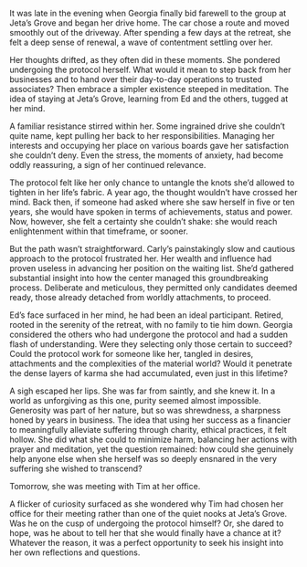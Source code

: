 It was late in the evening when Georgia finally bid farewell to the group at Jeta’s Grove and began her drive home. The car chose a route and moved smoothly out of the driveway. After spending a few days at the retreat, she felt a deep sense of renewal, a wave of contentment settling over her. 

Her thoughts drifted, as they often did in these moments. She pondered undergoing the protocol herself. What would it mean to step back from her businesses and to hand over their day-to-day operations to trusted associates? Then embrace a simpler existence steeped in meditation. The idea of staying at Jeta’s Grove, learning from Ed and the others, tugged at her mind. 

A familiar resistance stirred within her. Some ingrained drive she couldn’t quite name, kept pulling her back to her responsibilities. Managing her interests and occupying her place on various boards gave her satisfaction she couldn’t deny. Even the stress, the moments of anxiety, had become oddly reassuring, a sign of her continued relevance. 

The protocol felt like her only chance to untangle the knots she’d allowed to tighten in her life’s fabric. A year ago, the thought wouldn’t have crossed her mind. Back then, if someone had asked where she saw herself in five or ten years, she would have spoken in terms of achievements, status and power. Now, however, she felt a certainty she couldn’t shake: she would reach enlightenment within that timeframe, or sooner. 

But the path wasn’t straightforward. Carly’s painstakingly slow and cautious approach to the protocol frustrated her. Her wealth and influence had proven useless in advancing her position on the waiting list. She’d gathered substantial insight into how the center managed this groundbreaking process. Deliberate and meticulous, they permitted only candidates deemed ready, those already detached from worldly attachments, to proceed. 

Ed’s face surfaced in her mind, he had been an ideal participant. Retired, rooted in the serenity of the retreat, with no family to tie him down. Georgia considered the others who had undergone the protocol and had a sudden flash of understanding. Were they selecting only those certain to succeed? Could the protocol work for someone like her, tangled in desires, attachments and the complexities of the material world? Would it penetrate the dense layers of karma she had accumulated, even just in this lifetime? 

A sigh escaped her lips. She was far from saintly, and she knew it. In a world as unforgiving as this one, purity seemed almost impossible. Generosity was part of her nature, but so was shrewdness, a sharpness honed by years in business. The idea that using her success as a financier to meaningfully alleviate suffering through charity, ethical practices, it felt hollow. She did what she could to minimize harm, balancing her actions with prayer and meditation, yet the question remained: how could she genuinely help anyone else when she herself was so deeply ensnared in the very suffering she wished to transcend?

Tomorrow, she was meeting with Tim at her office.  

A flicker of curiosity surfaced as she wondered why Tim had chosen her office for their meeting rather than one of the quiet nooks at Jeta’s Grove. Was he on the cusp of undergoing the protocol himself? Or, she dared to hope, was he about to tell her that she would finally have a chance at it? Whatever the reason, it was a perfect opportunity to seek his insight into her own reflections and questions.
